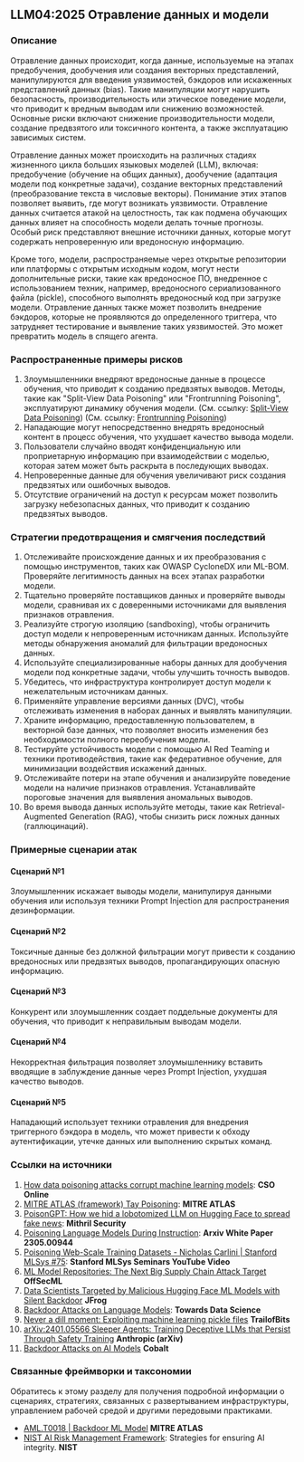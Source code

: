 ## LLM04:2025 Отравление данных и модели

### Описание

Отравление данных происходит, когда данные, используемые на этапах предобучения, дообучения или создания векторных представлений, манипулируются для введения уязвимостей, бэкдоров или искаженных представлений данных (bias). Такие манипуляции могут нарушить безопасность, производительность или этическое поведение модели, что приводит к вредным выводам или снижению возможностей. Основные риски включают снижение производительности модели, создание предвзятого или токсичного контента, а также эксплуатацию зависимых систем.

Отравление данных может происходить на различных стадиях жизненного цикла больших языковых моделей (LLM), включая:
предобучение (обучение на общих данных), дообучение (адаптация модели под конкретные задачи), создание векторных представлений (преобразование текста в числовые векторы).
Понимание этих этапов позволяет выявить, где могут возникать уязвимости. Отравление данных считается атакой на целостность, так как подмена обучающих данных влияет на способность модели делать точные прогнозы. Особый риск представляют внешние источники данных, которые могут содержать непроверенную или вредоносную информацию.

Кроме того, модели, распространяемые через открытые репозитории или платформы с открытым исходным кодом, могут нести дополнительные риски, такие как вредоносное ПО, внедренное с использованием техник, например, вредоносного сериализованного файла (pickle), способного выполнять вредоносный код при загрузке модели. Отравление данных также может позволить внедрение бэкдоров, которые не проявляются до определенного триггера, что затрудняет тестирование и выявление таких уязвимостей. Это может превратить модель в спящего агента.

### Распространенные примеры рисков

1. Злоумышленники внедряют вредоносные данные в процессе обучения, что приводит к созданию предвзятых выводов. Методы, такие как "Split-View Data Poisoning" или "Frontrunning Poisoning", эксплуатируют динамику обучения модели.
  (См. ссылку: [Split-View Data Poisoning](https://github.com/GangGreenTemperTatum/speaking/blob/main/dc604/hacker-summer-camp-23/Ads%20_%20Poisoning%20Web%20Training%20Datasets%20_%20Flow%20Diagram%20-%20Exploit%201%20Split-View%20Data%20Poisoning.jpeg))
  (См. ссылку: [Frontrunning Poisoning](https://github.com/GangGreenTemperTatum/speaking/blob/main/dc604/hacker-summer-camp-23/Ads%20_%20Poisoning%20Web%20Training%20Datasets%20_%20Flow%20Diagram%20-%20Exploit%202%20Frontrunning%20Data%20Poisoning.jpeg))
2. Нападающие могут непосредственно внедрять вредоносный контент в процесс обучения, что ухудшает качество вывода модели.
3. Пользователи случайно вводят конфиденциальную или проприетарную информацию при взаимодействии с моделью, которая затем может быть раскрыта в последующих выводах.
4. Непроверенные данные для обучения увеличивают риск создания предвзятых или ошибочных выводов.
5. Отсутствие ограничений на доступ к ресурсам может позволить загрузку небезопасных данных, что приводит к созданию предвзятых выводов.

### Стратегии предотвращения и смягчения последствий

1. Отслеживайте происхождение данных и их преобразования с помощью инструментов, таких как OWASP CycloneDX или ML-BOM. Проверяйте легитимность данных на всех этапах разработки модели.
2. Тщательно проверяйте поставщиков данных и проверяйте выводы модели, сравнивая их с доверенными источниками для выявления признаков отравления.
3. Реализуйте строгую изоляцию (sandboxing), чтобы ограничить доступ модели к непроверенным источникам данных. Используйте методы обнаружения аномалий для фильтрации вредоносных данных.
4. Используйте специализированные наборы данных для дообучения модели под конкретные задачи, чтобы улучшить точность выводов.
5. Убедитесь, что инфраструктура контролирует доступ модели к нежелательным источникам данных.
6. Применяйте управление версиями данных (DVC), чтобы отслеживать изменения в наборах данных и выявлять манипуляции.
7. Храните информацию, предоставленную пользователем, в векторной базе данных, что позволяет вносить изменения без необходимости полного переобучения модели.
8. Тестируйте устойчивость модели с помощью AI Red Teaming и техники противодействия, такие как федеративное обучение, для минимизации воздействия искажений данных.
9. Отслеживайте потери на этапе обучения и анализируйте поведение модели на наличие признаков отравления. Устанавливайте пороговые значения для выявления аномальных выводов.
10. Во время вывода данных используйте методы, такие как Retrieval-Augmented Generation (RAG), чтобы снизить риск ложных данных (галлюцинаций).

### Примерные сценарии атак

#### Сценарий №1

  Злоумышленник искажает выводы модели, манипулируя данными обучения или используя техники Prompt Injection для распространения дезинформации.

#### Сценарий №2

  Токсичные данные без должной фильтрации могут привести к созданию вредоносных или предвзятых выводов, пропагандирующих опасную информацию.

#### Сценарий №3

  Конкурент или злоумышленник создает поддельные документы для обучения, что приводит к неправильным выводам модели.

#### Сценарий №4

  Некорректная фильтрация позволяет злоумышленнику вставить вводящие в заблуждение данные через Prompt Injection, ухудшая качество выводов.

#### Сценарий №5

  Нападающий использует техники отравления для внедрения триггерного бэкдора в модель, что может привести к обходу аутентификации, утечке данных или выполнению скрытых команд.

### Ссылки на источники

1. [How data poisoning attacks corrupt machine learning models](https://www.csoonline.com/article/3613932/how-data-poisoning-attacks-corrupt-machine-learning-models.html): **CSO Online**
2. [MITRE ATLAS (framework) Tay Poisoning](https://atlas.mitre.org/studies/AML.CS0009/): **MITRE ATLAS**
3. [PoisonGPT: How we hid a lobotomized LLM on Hugging Face to spread fake news](https://blog.mithrilsecurity.io/poisongpt-how-we-hid-a-lobotomized-llm-on-hugging-face-to-spread-fake-news/): **Mithril Security**
4. [Poisoning Language Models During Instruction](https://arxiv.org/abs/2305.00944): **Arxiv White Paper 2305.00944**
5. [Poisoning Web-Scale Training Datasets - Nicholas Carlini | Stanford MLSys #75](https://www.youtube.com/watch?v=h9jf1ikcGyk): **Stanford MLSys Seminars YouTube Video**
6. [ML Model Repositories: The Next Big Supply Chain Attack Target](https://www.darkreading.com/cloud-security/ml-model-repositories-next-big-supply-chain-attack-target) **OffSecML**
7. [Data Scientists Targeted by Malicious Hugging Face ML Models with Silent Backdoor](https://jfrog.com/blog/data-scientists-targeted-by-malicious-hugging-face-ml-models-with-silent-backdoor/) **JFrog**
8. [Backdoor Attacks on Language Models](https://towardsdatascience.com/backdoor-attacks-on-language-models-can-we-trust-our-models-weights-73108f9dcb1f): **Towards Data Science**
9. [Never a dill moment: Exploiting machine learning pickle files](https://blog.trailofbits.com/2021/03/15/never-a-dill-moment-exploiting-machine-learning-pickle-files/) **TrailofBits**
10. [arXiv:2401.05566 Sleeper Agents: Training Deceptive LLMs that Persist Through Safety Training](https://www.anthropic.com/news/sleeper-agents-training-deceptive-llms-that-persist-through-safety-training) **Anthropic (arXiv)**
11. [Backdoor Attacks on AI Models](https://www.cobalt.io/blog/backdoor-attacks-on-ai-models) **Cobalt**

### Связанные фреймворки и таксономии

Обратитесь к этому разделу для получения подробной информации о сценариях, стратегиях, связанных с развертыванием инфраструктуры, управлением рабочей средой и другими передовыми практиками.

- [AML.T0018 | Backdoor ML Model](https://atlas.mitre.org/techniques/AML.T0018) **MITRE ATLAS**
- [NIST AI Risk Management Framework](https://www.nist.gov/itl/ai-risk-management-framework): Strategies for ensuring AI integrity. **NIST**
